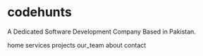 # codehunts
A Dedicated Software Development Company Based in Pakistan.



home services projects our_team about contact